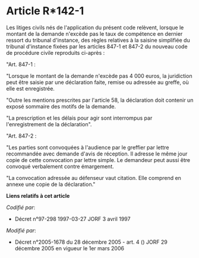 # Article R*142-1

Les litiges civils nés de l'application du présent code relèvent, lorsque le montant de la demande n'excède pas le taux de
compétence en dernier ressort du tribunal d'instance, des règles relatives à la saisine simplifiée du tribunal d'instance
fixées par les articles 847-1 et 847-2 du nouveau code de procédure civile reproduits ci-après :

"Art. 847-1 :

"Lorsque le montant de la demande n'excède pas 4 000 euros, la juridiction peut être saisie par une déclaration faite, remise
ou adressée au greffe, où elle est enregistrée.

"Outre les mentions prescrites par l'article 58, la déclaration doit contenir un exposé sommaire des motifs de la demande.

"La prescription et les délais pour agir sont interrompus par l'enregistrement de la déclaration".

"Art. 847-2 :

"Les parties sont convoquées à l'audience par le greffier par lettre recommandée avec demande d'avis de réception. Il adresse
le même jour copie de cette convocation par lettre simple. Le demandeur peut aussi être convoqué verbalement contre
émargement.

"La convocation adressée au défenseur vaut citation. Elle comprend en annexe une copie de la déclaration."

**Liens relatifs à cet article**

_Codifié par_:

  - Décret n°97-298 1997-03-27 JORF 3 avril 1997

_Modifié par_:

  - Décret n°2005-1678 du 28 décembre 2005 - art. 4 () JORF 29 décembre 2005 en vigueur le 1er mars 2006
